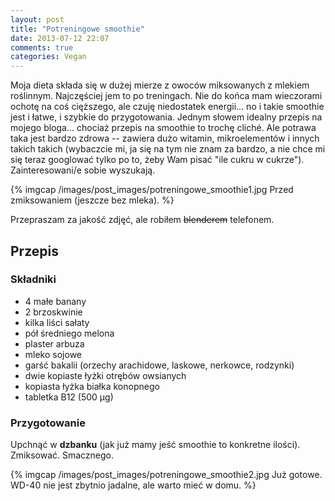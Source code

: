 ```yaml
---
layout: post
title: "Potreningowe smoothie"
date: 2013-07-12 22:07
comments: true
categories: Vegan
---
```


Moja dieta składa się w dużej mierze z owoców miksowanych z mlekiem roślinnym. Najczęściej jem to po treningach. Nie do
końca mam wieczorami ochotę na coś cięższego, ale czuję niedostatek energii... no i takie smoothie jest i łatwe, i
szybkie do przygotowania. Jednym słowem idealny przepis na mojego bloga... chociaż przepis na smoothie to trochę cliché.
Ale potrawa taka jest bardzo zdrowa -- zawiera dużo witamin, mikroelementów i innych takich takich (wybaczcie mi, ja się
na tym nie znam za bardzo, a nie chce mi się teraz googlować tylko po to, żeby Wam pisać "ile cukru w cukrze").
Zainteresowani/e sobie wyszukają.

{% imgcap /images/post_images/potreningowe_smoothie1.jpg Przed zmiksowaniem (jeszcze bez mleka). %}

<!--more-->

Przepraszam za jakość zdjęć, ale robiłem <del>blenderem</del> telefonem.

## Przepis
### Składniki
+ 4 małe banany
+ 2 brzoskwinie
+ kilka liści sałaty
+ pół średniego melona
+ plaster arbuza
+ mleko sojowe
+ garść bakalii (orzechy arachidowe, laskowe, nerkowce, rodzynki)
+ dwie kopiaste łyżki otrębów owsianych
+ kopiasta łyżka białka konopnego
+ tabletka B12 (500 µg)

### Przygotowanie
Upchnąć w **dzbanku** (jak już mamy jeść smoothie to konkretne ilości). Zmiksować. Smacznego.

{% imgcap /images/post_images/potreningowe_smoothie2.jpg Już gotowe. WD-40 nie jest zbytnio jadalne, ale warto mieć w domu. %}
